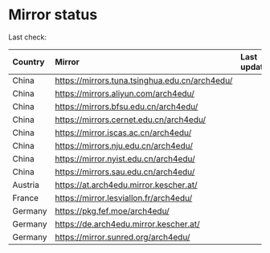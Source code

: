 <script src="./time.js"></script>
# Mirror status
Last check: <script type="text/javascript">localize(1727248847.4563186);</script>

|Country|Mirror|Last update|
|:------|:-----|:----------|
|China|https://mirrors.tuna.tsinghua.edu.cn/arch4edu/|<script type="text/javascript">localize(1727203398);</script>|
|China|https://mirrors.aliyun.com/arch4edu/|<script type="text/javascript">localize(1727203398);</script>|
|China|https://mirrors.bfsu.edu.cn/arch4edu/|<script type="text/javascript">localize(1727203398);</script>|
|China|https://mirrors.cernet.edu.cn/arch4edu/|<script type="text/javascript">localize(1727203398);</script>|
|China|https://mirror.iscas.ac.cn/arch4edu/|<script type="text/javascript">localize(1727203398);</script>|
|China|https://mirrors.nju.edu.cn/arch4edu/|<script type="text/javascript">localize(1727203398);</script>|
|China|https://mirror.nyist.edu.cn/arch4edu/|<script type="text/javascript">localize(1727203398);</script>|
|China|https://mirrors.sau.edu.cn/arch4edu/|<script type="text/javascript">localize(1727203398);</script>|
|Austria|https://at.arch4edu.mirror.kescher.at/|<script type="text/javascript">localize(1727203398);</script>|
|France|https://mirror.lesviallon.fr/arch4edu/|<script type="text/javascript">localize(1727203398);</script>|
|Germany|https://pkg.fef.moe/arch4edu/|<script type="text/javascript">localize(1727203398);</script>|
|Germany|https://de.arch4edu.mirror.kescher.at/|<script type="text/javascript">localize(1727203398);</script>|
|Germany|https://mirror.sunred.org/arch4edu/|<script type="text/javascript">localize(1727203398);</script>|

<script src="./tablefilter/tablefilter.js"></script>
<script src="./table.js"></script>